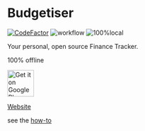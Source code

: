 # Budgetiser

[![CodeFactor](https://www.codefactor.io/repository/github/budgetiser/budgetiser/badge)](https://www.codefactor.io/repository/github/budgetiser/budgetiser)
![workflow](https://github.com/budgetiser/budgetiser/actions/workflows/build-signed-bundle.yml/badge.svg)
![100%local](https://img.shields.io/badge/100%25-local-1)


Your personal, open source Finance Tracker.

100% offline

<a href="https://play.google.com/store/apps/details?id=de.budgetiser.budgetiser"><img alt="Get it on Google Play" src="https://play.google.com/intl/en_us/badges/images/generic/en-play-badge.png" height=60px /></a>

[Website](http://budgetiser.de)

see the [how-to](budgetiser/assets/how-to.md)
